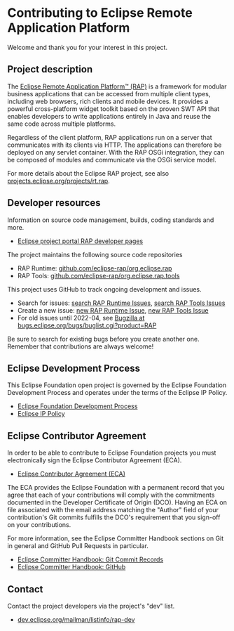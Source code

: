 # Contributing to Eclipse Remote Application Platform

Welcome and thank you for your interest in this project.

## Project description

The [Eclipse Remote Application Platform™ (RAP)](https://www.eclipse.org/rap/) is a framework for modular business applications that can be accessed from multiple client types, including web browsers, rich clients and mobile devices. It provides a powerful cross-platform widget toolkit based on the proven SWT API that enables developers to write applications entirely in Java and reuse the same code across multiple platforms.

Regardless of the client platform, RAP applications run on a server that communicates with its clients via HTTP. The applications can therefore be deployed on any servlet container. With the RAP OSGi integration, they can be composed of modules and communicate via the OSGi service model.

For more details about the Eclipse RAP project, see also [projects.eclipse.org/projects/rt.rap](https://projects.eclipse.org/projects/rt.rap).

## Developer resources

Information on source code management, builds, coding standards and more.

* [Eclipse project portal RAP developer pages](https://projects.eclipse.org/projects/rt.rap/developer)

The project maintains the following source code repositories

* RAP Runtime: [github.com/eclipse-rap/org.eclipse.rap](https://github.com/eclipse-rap/org.eclipse.rap)
* RAP Tools: [github.com/eclipse-rap/org.eclipse.rap.tools](https://github.com/eclipse-rap/org.eclipse.rap.tools)

This project uses GitHub to track ongoing development and issues.

* Search for issues: [search RAP Runtime Issues](https://github.com/eclipse-rap/org.eclipse.rap/issues), [search RAP Tools Issues](https://github.com/eclipse-rap/org.eclipse.rap.tools/issues)
* Create a new issue: [new RAP Runtime Issue](https://github.com/eclipse-rap/org.eclipse.rap/issues/new/choose), [new RAP Tools Issue](https://github.com/eclipse-rap/org.eclipse.tools.rap/issues/new/choose)
* For old issues until 2022-04, see [Bugzilla at bugs.eclipse.org/bugs/buglist.cgi?product=RAP](https://bugs.eclipse.org/bugs/buglist.cgi?product=RAP)

Be sure to search for existing bugs before you create another one. Remember that contributions are always welcome!

## Eclipse Development Process

This Eclipse Foundation open project is governed by the Eclipse Foundation Development Process and operates under the terms of the Eclipse IP Policy.

* [Eclipse Foundation Development Process](https://www.eclipse.org/projects/dev_process/)
* [Eclipse IP Policy](https://www.eclipse.org/org/documents/Eclipse_IP_Policy.pdf)

## Eclipse Contributor Agreement

In order to be able to contribute to Eclipse Foundation projects you must electronically sign the Eclipse Contributor Agreement (ECA).

* [Eclipse Contributor Agreement (ECA)](https://www.eclipse.org/legal/ECA.php)

The ECA provides the Eclipse Foundation with a permanent record that you agree that each of your contributions will comply with the commitments documented in the Developer Certificate of Origin (DCO). Having an ECA on file associated with the email address matching the "Author" field of your contribution's Git commits fulfills the DCO's requirement that you sign-off on your contributions.

For more information, see the Eclipse Committer Handbook sections on Git in general and GitHub Pull Requests in particular.

* [Eclipse Committer Handbook: Git Commit Records](https://www.eclipse.org/projects/handbook/#resources-commit)
* [Eclipse Committer Handbook: GitHub](https://www.eclipse.org/projects/handbook/#resources-github)

## Contact

Contact the project developers via the project's "dev" list.

* [dev.eclipse.org/mailman/listinfo/rap-dev](https://dev.eclipse.org/mailman/listinfo/rap-dev)
